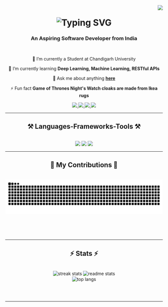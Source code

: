 <img align="right" src="https://visitor-badge.laobi.icu/badge?page_id=uvthegreat.uvthegreat" />

<h1 align="center">
    <img src="https://readme-typing-svg.herokuapp.com?font=Khand&weight=700&size=42&duration=500&pause=1000&color=883EDC&center=true&vCenter=true&repeat=false&random=true&width=435&lines=WUBBA+LUBBA+DUB-DUB!%F0%9F%91%8B;I'm+Utkarsh+Vishwakarma" alt="Typing SVG" />
</h1>

<h3 align="center">An Aspiring Software Developer from India</h3>

<br/>

<div align="center">
 
 🔭 I’m currently a Student at Chandigarh University
 
 🌱 I’m currently learning **Deep Learning, Machine Learning, RESTful APIs**

💬 Ask me about anything **[here](https://github.com/salesp07/salesp07/issues)**

⚡ Fun fact **Game of Thrones Night's Watch cloaks are made from Ikea rugs**

 </div>
 
<div align="center"> 
  <a href="mailto:utkarshvishwakarma1411@gmail.com">
    <img src="https://img.shields.io/badge/Gmail-333333?style=for-the-badge&logo=gmail&logoColor=red" />
  </a>
  <a href="https://www.linkedin.com/in/utkarsh-vishwakarma/" target="_blank">
    <img src="https://img.shields.io/badge/LinkedIn-0077B5?style=for-the-badge&logo=linkedin&logoColor=white" target="_blank" />
  </a>
  <a href="https://utkarshvishwakarma.vercel.app/" target="_blank">
     <img src="https://img.shields.io/badge/Portfolio-?style=for-the-badge&logo=todoist&logoColor=white" target="_blank" /> <!-- sqlite, safari, google-chrome are other good icon options -->
  </a>
    <a href="https://leetcode.com/u/uvthegreat/" target="_blank">
     <img src="https://img.shields.io/badge/dynamic/json?style=for-the-badge&labelColor=black&color=%23ffa116&label=Solved&query=solved&url=https%3A%2F%2Fleetcode-badge.vercel.app%2Fapi%2Fusers%2Fuvthegreat&logo=leetcode&logoColor=yellow" target="_blank" />
</a>
</div>

 <hr/>
 
<h2 align="center">⚒️ Languages-Frameworks-Tools ⚒️</h2>
<br/>
<div align="center">
    <img src="https://skillicons.dev/icons?i=cpp,c,py,java,postgres,mysql,sklearn,tensorflow,r" />
    <img src="https://skillicons.dev/icons?i=html,css,js,ts,sass,react,redux,npm,nodejs,express" />
    <img src="https://skillicons.dev/icons?i=tailwind,bootstrap,figma,vercel,autocad,blender,discord,ps,wordpress" />
     <br>
</div

<br/>
<hr/>

<div align="center">
  <h2>🐍 My Contributions 🐍</h2>
  <br>
  <img alt="snake eating my contributions" src="https://raw.githubusercontent.com/uvthegreat/uvthegreat/output/github-contribution-grid-snake.svg" />
  
  <br/><br/><br/>
</div>

<hr/>

<h2 align="center">⚡ Stats ⚡</h2>
<br>
<div align=center>
  <img width=390 src="https://github-readme-stats.vercel.app/api?username=uvthegreat&theme=midnight-purple&show_icons=true&hide_border=true&count_private=true" alt="streak stats"/>
  <img width=390 src="https://github-readme-streak-stats.herokuapp.com/?user=uvthegreat&theme=midnight-purple&hide_border=true" alt="readme stats" />
  <br/>
  <img width=325 align="center" src="https://github-readme-stats.vercel.app/api/top-langs/?username=uvthegreat&theme=midnight-purple&show_icons=true&hide_border=true&layout=donut" alt="top langs" />

</div>

<br/><br/>

<hr/>

<br/>
